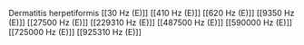 Dermatitis herpetiformis
[[30 Hz (E)]]
[[410 Hz (E)]]
[[620 Hz (E)]]
[[9350 Hz (E)]]
[[27500 Hz (E)]]
[[229310 Hz (E)]]
[[487500 Hz (E)]]
[[590000 Hz (E)]]
[[725000 Hz (E)]]
[[925310 Hz (E)]]
